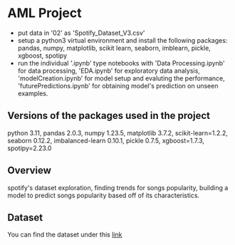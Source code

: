 # AML Project

- put data in '02' as 'Spotify_Dataset_V3.csv'
- setup a python3 virtual environment and install the following packages: pandas, numpy, matplotlib, scikit learn, seaborn, imblearn, pickle, xgboost, spotipy
- run the individual '.ipynb' type notebooks with 'Data Processing.ipynb' for data processing, 'EDA.ipynb' for exploratory data analysis, 'modelCreation.ipynb' for model setup and evaluting the performance, 'futurePredictions.ipynb' for obtaining model's prediction on unseen examples. 

## Versions of the packages used in the project
python 3.11, pandas 2.0.3, numpy 1.23.5, matplotlib 3.7.2, scikit-learn=1.2.2, seaborn 0.12.2, imbalanced-learn 0.10.1, pickle 0.7.5, xgboost=1.7.3, spotipy=2.23.0


## Overview

spotify's dataset exploration, finding trends for songs popularity, building a model to predict songs popularity based off of its characteristics. 


## Dataset

You can find the dataset under this [link](https://www.inf.ed.ac.uk/teaching/courses/iaml/aml/data/spotify_data.zip)
